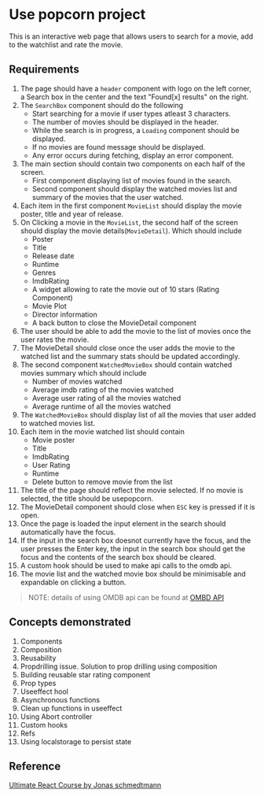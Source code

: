 # Use popcorn project

This is an interactive web page that allows users to search for a movie, add to the watchlist and rate the movie.

## Requirements

1. The page should have a `header` component with logo on the left corner, a Search box in the center and the text "Found[x] results" on the right.
2. The `SearchBox` component should do the following
   - Start searching for a movie if user types atleast 3 characters.
   - The number of movies should be displayed in the header.
   - While the search is in progress, a `Loading` component should be displayed.
   - If no movies are found message should be displayed.
   - Any error occurs during fetching, display an error component.
3. The main section should contain two components on each half of the screen.
   - First component displaying list of movies found in the search.
   - Second component should display the watched movies list and summary of the movies that the user watched.
4. Each item in the first component `MovieList` should display the movie poster, title and year of release.
5. On Clicking a movie in the `MovieList`, the second half of the screen should display the movie details(`MovieDetail`). Which should include
   - Poster
   - Title
   - Release date
   - Runtime
   - Genres
   - ImdbRating
   - A widget allowing to rate the movie out of 10 stars (Rating Component)
   - Movie Plot
   - Director information
   - A back button to close the MovieDetail component
6. The user should be able to add the movie to the list of movies once the user rates the movie.
7. The MovieDetail should close once the user adds the movie to the watched list and the summary stats should be updated accordingly.
8. The second component `WatchedMovieBox` should contain watched movies summary which should include
   - Number of movies watched
   - Average imdb rating of the movies watched
   - Average user rating of all the movies watched
   - Average runtime of all the movies watched
9. The `WatchedMovieBox` should display list of all the movies that user added to watched movies list.
10. Each item in the movie watched list should contain
    - Movie poster
    - Title
    - ImdbRating
    - User Rating
    - Runtime
    - Delete button to remove movie from the list
11. The title of the page should reflect the movie selected. If no movie is selected, the title should be usepopcorn.
12. The MovieDetail component should close when `ESC` key is pressed if it is open.
13. Once the page is loaded the input element in the search should automatically have the focus.
14. If the input in the search box doesnot currently have the focus, and the user presses the Enter key, the input in the search box should get the focus and the contents of the search box should be cleared.
15. A custom hook should be used to make api calls to the omdb api.
16. The movie list and the watched movie box should be minimisable and expandable on clicking a button.

> NOTE: details of using OMDB api can be found at [OMBD API](https://www.omdbapi.com/)

## Concepts demonstrated

1. Components
2. Composition
3. Reusability
4. Propdrilling issue. Solution to prop drilling using composition
5. Building reusable star rating component
6. Prop types
7. Useeffect hool
8. Asynchronous functions
9. Clean up functions in useeffect
10. Using Abort controller
11. Custom hooks
12. Refs
13. Using localstorage to persist state

## Reference

[Ultimate React Course by Jonas schmedtmann](https://github.com/jonasschmedtmann/ultimate-react-course)
